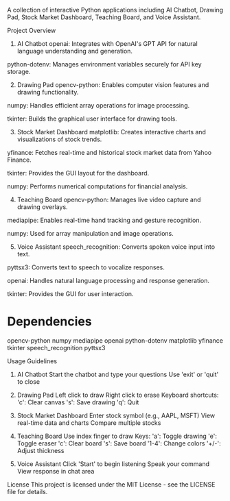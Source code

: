 A collection of interactive Python applications including AI Chatbot, Drawing Pad, Stock Market Dashboard, Teaching Board, and Voice Assistant.

Project Overview

1. AI Chatbot
openai: Integrates with OpenAI's GPT API for natural language understanding and generation.

python-dotenv: Manages environment variables securely for API key storage.

2. Drawing Pad
opencv-python: Enables computer vision features and drawing functionality.

numpy: Handles efficient array operations for image processing.

tkinter: Builds the graphical user interface for drawing tools.

3. Stock Market Dashboard
matplotlib: Creates interactive charts and visualizations of stock trends.

yfinance: Fetches real-time and historical stock market data from Yahoo Finance.

tkinter: Provides the GUI layout for the dashboard.

numpy: Performs numerical computations for financial analysis.

4. Teaching Board
opencv-python: Manages live video capture and drawing overlays.

mediapipe: Enables real-time hand tracking and gesture recognition.

numpy: Used for array manipulation and image operations.

5. Voice Assistant
speech_recognition: Converts spoken voice input into text.

pyttsx3: Converts text to speech to vocalize responses.

openai: Handles natural language processing and response generation.

tkinter: Provides the GUI for user interaction.




# Dependencies
opencv-python
numpy
mediapipe
openai
python-dotenv
matplotlib
yfinance
tkinter
speech_recognition
pyttsx3




Usage Guidelines
1. AI Chatbot
Start the chatbot and type your questions
Use 'exit' or 'quit' to close

2. Drawing Pad
Left click to draw
Right click to erase
Keyboard shortcuts:
'c': Clear canvas
's': Save drawing
'q': Quit

3. Stock Market Dashboard
Enter stock symbol (e.g., AAPL, MSFT)
View real-time data and charts
Compare multiple stocks

4. Teaching Board
Use index finger to draw
Keys:
'a': Toggle drawing
'e': Toggle eraser
'c': Clear board
's': Save board
'1-4': Change colors
'+/-': Adjust thickness

5. Voice Assistant
Click 'Start' to begin listening
Speak your command
View response in chat area


License
This project is licensed under the MIT License - see the LICENSE file for details.
